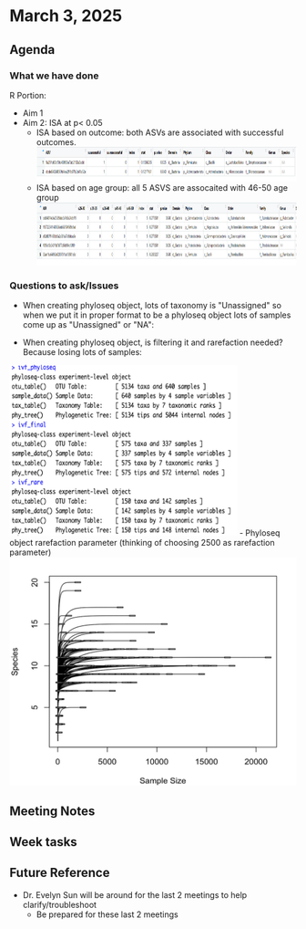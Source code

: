 
# March 3, 2025

## Agenda


### What we have done
R Portion:
- Aim 1
- Aim 2: ISA at p< 0.05
    - ISA based on outcome: both ASVs are associated with successful outcomes. 
      <img src="../images/ISA_outcome.png" height="60" width="1000">
    - ISA based on age group: all 5 ASVS are assocaited with 46-50 age group
      <img src="../images/ISA_age_group.png" height="110" width="1200">


### Questions to ask/Issues
- When creating phyloseq object, lots of taxonomy is "Unassigned" so when we put it in proper format to be a phyloseq object lots of samples come up as "Unassigned" or "NA":
  
- When creating phyloseq object, is filtering it and rarefaction needed? Because losing lots of samples:
<img src="../images/filter:rarefy_Q.png" height="300" width="400"> 
- Phyloseq object rarefaction parameter (thinking of choosing 2500 as rarefaction parameter)
  <img src="../images/rare_curve.png" height="400" width="600">



## Meeting Notes

  

## Week tasks


## Future Reference
- Dr. Evelyn Sun will be around for the last 2 meetings to help clarify/troubleshoot
  - Be prepared for these last 2 meetings 

  
